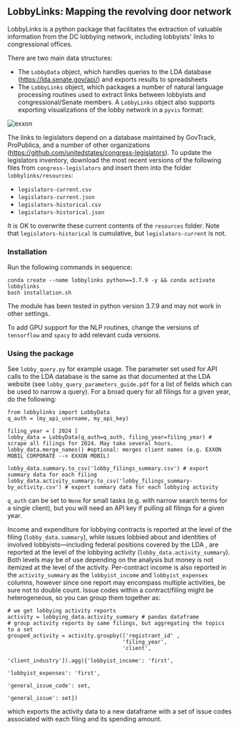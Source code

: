 ## LobbyLinks: Mapping the revolving door network

LobbyLinks is a python package that facilitates the extraction of valuable information from the DC lobbying network, including lobbyists' links to congressional offices.

There are two main data structures: 
* The `LobbyData` object, which handles queries to the LDA database (https://lda.senate.gov/api/) and exports results to spreadsheets
* The `LobbyLinks` object, which packages a number of natural language processing routines used to extract links between lobbyists and congressional/Senate members. A `LobbyLinks` object also supports exporting visualizations of the lobby network in a `pyvis` format:

![exxon](https://github.com/user-attachments/assets/13d997a1-4c83-47e3-92b2-8119b6737ccf)

The links to legislators depend on a database maintained by GovTrack, ProPublica, and a number of other organizations (https://github.com/unitedstates/congress-legislators). To update the legislators inventory, download the most recent versions of the following files from `congress-legislators` and insert them into the folder `lobbylinks/resources`:

* `legislators-current.csv`
* `legislators-current.json`
* `legislators-historical.csv`
* `legislators-historical.json`

It is OK to overwrite these current contents of the `resources` folder. Note that `legislators-historical` is cumulative, but `legislators-current` is not.

### Installation
Run the following commands in sequence:
```
conda create --name lobbylinks python==3.7.9 -y && conda activate lobbylinks
bash installation.sh
```
The module has been tested in python version 3.7.9 and may not work in other settings.

To add GPU support for the NLP routines, change the versions of `tensorflow` and `spacy` to add relevant cuda versions.

### Using the package

See `lobby_query.py` for example usage. The parameter set used for API calls to the LDA database is the same as that documented at the LDA website (see `lobby_query_parameters_guide.pdf` for a list of fields which can be used to narrow a query). For a broad query for all filings for a given year, do the following:
```
from lobbylinks import LobbyData
q_auth = (my_api_username, my_api_key)

filing_year = [ 2024 ]
lobby_data = LobbyData(q_auth=q_auth, filing_year=filing_year) # scrape all filings for 2024. May take several hours.
lobby_data.merge_names() #optional: merges client names (e.g. EXXON MOBIL CORPORATE --> EXXON MOBIL)

lobby_data.summary.to_csv('lobby_filings_summary.csv') # export summary data for each filing
lobby_data.activity_summary.to_csv('lobby_filings_summary-by_activity.csv') # export summary data for each lobbying activity
```
`q_auth` can be set to `None` for small tasks (e.g. with narrow search terms for a single client), but you will need an API key if pulling all filings for a given year.

Income and expenditure for lobbying contracts is reported at the level of the filing (`lobby_data.summary`), while issues lobbied about and identities of involved lobbyists—including federal positions covered by the LDA , are reported at the level of the lobbying activity (`lobby_data.activity_summary`). Both levels may be of use depending on the analysis but money is not itemized at the level of the activity. Per-contract income is also reported in the `activity_summary` as the `lobbyist_income` and `lobbyist_expenses` columns, however since one report may encompass multiple activities, be sure not to double count. Issue codes within a contract/filing might be heterogeneous, so you can group them together as:
```
# we get lobbying activity reports
activity = lobbying_data.activity_summary # pandas dataframe
# group activity reports by same filings, but aggregating the topics to a set
grouped_activity = activity.groupby(['registrant_id' ,
                                    'filing_year',
                                    'client',
                                    'client_industry']).agg({'lobbyist_income': 'first',
                                                             'lobbyist_expenses': 'first',
                                                             'general_issue_code': set,
                                                             'general_issue': set})
```
which exports the activity data to a new dataframe with a set of issue codes associated with each filing and its spending amount.

